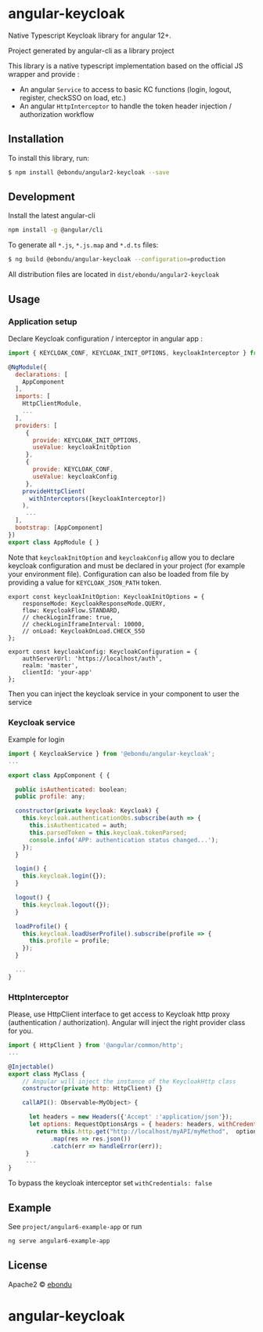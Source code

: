 # angular-keycloak

Native Typescript Keycloak library for angular 12+.

Project generated by angular-cli as a library project 

This library is a native typescript implementation based on the official JS wrapper and provide :
* An angular `Service` to access to basic KC functions (login, logout, register, checkSSO on load, etc.)
* An angular `HttpInterceptor` to handle the token header injection / authorization workflow 
 


## Installation

To install this library, run:

```bash
$ npm install @ebondu/angular2-keycloak --save
```

## Development

Install the latest angular-cli

```bash
npm install -g @angular/cli
```

To generate all `*.js`, `*.js.map` and `*.d.ts` files:

```bash
$ ng build @ebondu/angular-keycloak --configuration=production
```

All distribution files are located in ```dist/ebondu/angular2-keycloak```

## Usage

### Application setup

Declare Keycloak configuration / interceptor in angular app :

```javascript
import { KEYCLOAK_CONF, KEYCLOAK_INIT_OPTIONS, keycloakInterceptor } from '@ebondu/angular-keycloak';

@NgModule({
  declarations: [
    AppComponent
  ],
  imports: [
    HttpClientModule,
    ...
  ],
  providers: [
     {
       provide: KEYCLOAK_INIT_OPTIONS,
       useValue: keycloakInitOption
     },
     {
       provide: KEYCLOAK_CONF,
       useValue: keycloakConfig
     },
    provideHttpClient(
      withInterceptors([keycloakInterceptor])
    ),
     ...
  ],
  bootstrap: [AppComponent]
})
export class AppModule { }

```
Note that `keycloakInitOption` and `keycloakConfig` allow you to declare keycloak configuration and must be declared in your project (for example your environment file).
Configuration can also be loaded from file by providing a value for `KEYCLOAK_JSON_PATH` token.

````
export const keycloakInitOption: KeycloakInitOptions = {
    responseMode: KeycloakResponseMode.QUERY,
    flow: KeycloakFlow.STANDARD,
    // checkLoginIframe: true,
    // checkLoginIframeInterval: 10000,
    // onLoad: KeycloakOnLoad.CHECK_SSO
};

export const keycloakConfig: KeycloakConfiguration = {
    authServerUrl: 'https://localhost/auth',
    realm: 'master',
    clientId: 'your-app'
};
````

Then you can inject the keycloak service in your component to user the service
### Keycloak service
Example for login

```javascript
import { KeycloakService } from '@ebondu/angular-keycloak';
...

export class AppComponent { {

  public isAuthenticated: boolean;
  public profile: any;

  constructor(private keycloak: Keycloak) {
    this.keycloak.authenticationObs.subscribe(auth => {
      this.isAuthenticated = auth;
      this.parsedToken = this.keycloak.tokenParsed;
      console.info('APP: authentication status changed...');
    });
  }

  login() {
    this.keycloak.login({});
  }

  logout() {
    this.keycloak.logout({});
  }

  loadProfile() {
    this.keycloak.loadUserProfile().subscribe(profile => {
      this.profile = profile;
    });
  }

  ...
}
```
### HttpInterceptor
Please, use HttpClient interface to get access to Keycloak http proxy (authentication / authorization). 
Angular will inject the right provider class for you.

```javascript
import { HttpClient } from '@angular/common/http';
...

@Injectable()
export class MyClass {
    // Angular will inject the instance of the KeycloakHttp class
    constructor(private http: HttpClient) {}

    callAPI(): Observable<MyObject> {

      let headers = new Headers({'Accept' :'application/json'});
      let options: RequestOptionsArgs = { headers: headers, withCredentials: true };
        return this.http.get("http://localhost/myAPI/myMethod",  options)
            .map(res => res.json())
            .catch(err => handleError(err));
     }
     ...
}
```

To bypass the keycloak interceptor set `withCredentials: false`

## Example

See `project/angular6-example-app` or run 

```bash
ng serve angular6-example-app
```

## License

Apache2 © [ebondu](dev.ebondu@gmail.com)
# angular-keycloak
